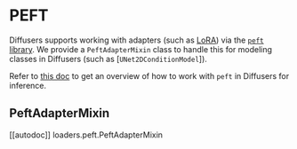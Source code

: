 <!--Copyright 2023 The HuggingFace Team. All rights reserved.

Licensed under the Apache License, Version 2.0 (the "License"); you may not use this file except in compliance with
the License. You may obtain a copy of the License at

http://www.apache.org/licenses/LICENSE-2.0

Unless required by applicable law or agreed to in writing, software distributed under the License is distributed on
an "AS IS" BASIS, WITHOUT WARRANTIES OR CONDITIONS OF ANY KIND, either express or implied. See the License for the
specific language governing permissions and limitations under the License.
-->

# PEFT

Diffusers supports working with adapters (such as [LoRA](../../using-diffusers/loading_adapters)) via the [`peft` library](https://huggingface.co/docs/peft/index). We provide a `PeftAdapterMixin` class to handle this for modeling classes in Diffusers (such as [`UNet2DConditionModel`]).

<Tip>

Refer to [this doc](../../tutorials/using_peft_for_inference.md) to get an overview of how to work with `peft` in Diffusers for inference.

</Tip>

## PeftAdapterMixin

[[autodoc]] loaders.peft.PeftAdapterMixin
